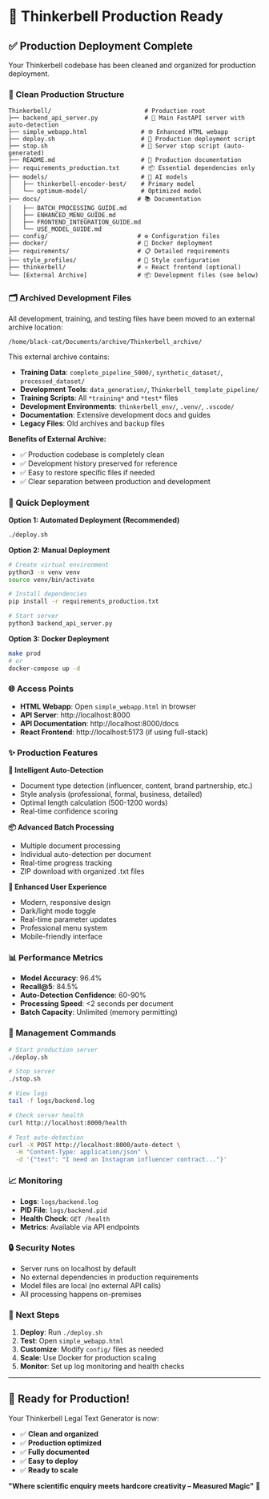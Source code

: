 # 🚀 Thinkerbell Production Ready

## ✅ Production Deployment Complete

Your Thinkerbell codebase has been cleaned and organized for production deployment.

### 📁 Clean Production Structure

```
Thinkerbell/                          # Production root
├── backend_api_server.py             # 🔧 Main FastAPI server with auto-detection
├── simple_webapp.html               # 🌐 Enhanced HTML webapp
├── deploy.sh                        # 🚀 Production deployment script
├── stop.sh                          # 🛑 Server stop script (auto-generated)
├── README.md                        # 📖 Production documentation
├── requirements_production.txt      # 📦 Essential dependencies only
├── models/                          # 🤖 AI models
│   ├── thinkerbell-encoder-best/    # Primary model
│   └── optimum-model/               # Optimized model
├── docs/                           # 📚 Documentation
│   ├── BATCH_PROCESSING_GUIDE.md
│   ├── ENHANCED_MENU_GUIDE.md
│   ├── FRONTEND_INTEGRATION_GUIDE.md
│   └── USE_MODEL_GUIDE.md
├── config/                         # ⚙️ Configuration files
├── docker/                         # 🐳 Docker deployment
├── requirements/                   # 📋 Detailed requirements
├── style_profiles/                 # 🎨 Style configuration
├── thinkerbell/                    # ⚛️ React frontend (optional)
└── [External Archive]              # 📦 Development files (see below)
```

### 🗂️ Archived Development Files

All development, training, and testing files have been moved to an external archive location:
```
/home/black-cat/Documents/archive/Thinkerbell_archive/
```

This external archive contains:
- **Training Data**: `complete_pipeline_5000/`, `synthetic_dataset/`, `processed_dataset/`
- **Development Tools**: `data_generation/`, `Thinkerbell_template_pipeline/`
- **Training Scripts**: All `*training*` and `*test*` files
- **Development Environments**: `thinkerbell_env/`, `.venv/`, `.vscode/`
- **Documentation**: Extensive development docs and guides
- **Legacy Files**: Old archives and backup files

**Benefits of External Archive:**
- ✅ Production codebase is completely clean
- ✅ Development history preserved for reference
- ✅ Easy to restore specific files if needed
- ✅ Clear separation between production and development

### 🚀 Quick Deployment

**Option 1: Automated Deployment (Recommended)**
```bash
./deploy.sh
```

**Option 2: Manual Deployment**
```bash
# Create virtual environment
python3 -m venv venv
source venv/bin/activate

# Install dependencies
pip install -r requirements_production.txt

# Start server
python3 backend_api_server.py
```

**Option 3: Docker Deployment**
```bash
make prod
# or
docker-compose up -d
```

### 🌐 Access Points

- **HTML Webapp**: Open `simple_webapp.html` in browser
- **API Server**: http://localhost:8000
- **API Documentation**: http://localhost:8000/docs
- **React Frontend**: http://localhost:5173 (if using full-stack)

### ✨ Production Features

**🤖 Intelligent Auto-Detection**
- Document type detection (influencer, content, brand partnership, etc.)
- Style analysis (professional, formal, business, detailed)
- Optimal length calculation (500-1200 words)
- Real-time confidence scoring

**📦 Advanced Batch Processing**
- Multiple document processing
- Individual auto-detection per document
- Real-time progress tracking
- ZIP download with organized .txt files

**🎨 Enhanced User Experience**
- Modern, responsive design
- Dark/light mode toggle
- Real-time parameter updates
- Professional menu system
- Mobile-friendly interface

### 📊 Performance Metrics

- **Model Accuracy**: 96.4%
- **Recall@5**: 84.5%
- **Auto-Detection Confidence**: 60-90%
- **Processing Speed**: <2 seconds per document
- **Batch Capacity**: Unlimited (memory permitting)

### 🔧 Management Commands

```bash
# Start production server
./deploy.sh

# Stop server
./stop.sh

# View logs
tail -f logs/backend.log

# Check server health
curl http://localhost:8000/health

# Test auto-detection
curl -X POST http://localhost:8000/auto-detect \
  -H "Content-Type: application/json" \
  -d '{"text": "I need an Instagram influencer contract..."}'
```

### 📈 Monitoring

- **Logs**: `logs/backend.log`
- **PID File**: `logs/backend.pid`
- **Health Check**: `GET /health`
- **Metrics**: Available via API endpoints

### 🔒 Security Notes

- Server runs on localhost by default
- No external dependencies in production requirements
- Model files are local (no external API calls)
- All processing happens on-premises

### 🎯 Next Steps

1. **Deploy**: Run `./deploy.sh`
2. **Test**: Open `simple_webapp.html`
3. **Customize**: Modify `config/` files as needed
4. **Scale**: Use Docker for production scaling
5. **Monitor**: Set up log monitoring and health checks

---

## 🎉 Ready for Production!

Your Thinkerbell Legal Text Generator is now:
- ✅ **Clean and organized**
- ✅ **Production optimized**
- ✅ **Fully documented**
- ✅ **Easy to deploy**
- ✅ **Ready to scale**

**"Where scientific enquiry meets hardcore creativity – Measured Magic"** 🚀
